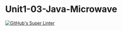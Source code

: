 # Unit1-03-Java-Microwave
[![GitHub's Super Linter](https://github.com/ICS4U-Programming-IoanaM/Unit1-03-Java-Microwave/workflows/GitHub's%20Super%20Linter/badge.svg)](https://github.com/ICS4U-Programming-IoanaM/Unit1-03-Java-Microwave/actions)
